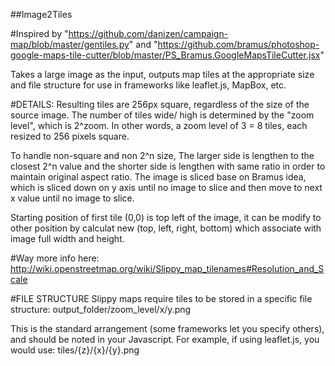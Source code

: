 ##Image2Tiles

#Inspired by 
"https://github.com/danizen/campaign-map/blob/master/gentiles.py" 
and 
"https://github.com/bramus/photoshop-google-maps-tile-cutter/blob/master/PS_Bramus.GoogleMapsTileCutter.jsx"

Takes a large image as the input, outputs map tiles
at the appropriate size and file structure for use
in frameworks like leaflet.js, MapBox, etc.

#DETAILS:
Resulting tiles are 256px square, regardless of the
size of the source image. The number of tiles wide/
high is determined by the "zoom level", which is
2^zoom. In other words, a zoom level of 3 = 8 tiles,
each resized to 256 pixels square.

To handle non-square and non 2^n size, The larger side is lengthen
to the closest 2^n value and the shorter side is lengthen with same ratio
in order to maintain original aspect ratio. The image is sliced base on Bramus
idea, which is sliced down on y axis until no image to slice and then move to next
x value until no image to slice.

Starting position of first tile (0,0) is top left of the image, it can be modify
to other position by calculat new (top, left, right, bottom) which associate with
image full width and height.

#Way more info here:
http://wiki.openstreetmap.org/wiki/Slippy_map_tilenames#Resolution_and_Scale

#FILE STRUCTURE
Slippy maps require tiles to be stored in a specific
file structure:
    output_folder/zoom_level/x/y.png

This is the standard arrangement (some frameworks let
you specify others), and should be noted in your Javascript.
For example, if using leaflet.js, you would use:
    tiles/{z}/{x}/{y}.png
